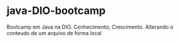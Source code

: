 # java-DIO-bootcamp
Bootcamp em Java na DIO. Conhecimento; Crescimento. 
Alterando o conteudo de um arquivo de forma local

